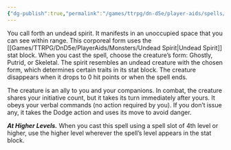 ```yaml
---
{"dg-publish":true,"permalink":"/games/ttrpg/dn-d5e/player-aids/spells/level-3/summon-undead/","tags":["ttrpg/dnd/5e","concentration","verbal","somatic","material","spell"],"noteIcon":""}
---
```



You call forth an undead spirit. It manifests in an unoccupied space that you can see within range. This corporeal form uses the [[Games/TTRPG/DnD5e/PlayerAids/Monsters/Undead Spirit\|Undead Spirit]] stat block. When you cast the spell, choose the creature’s form: Ghostly, Putrid, or Skeletal. The spirit resembles an undead creature with the chosen form, which determines certain traits in its stat block. The creature disappears when it drops to 0 hit points or when the spell ends.

The creature is an ally to you and your companions. In combat, the creature shares your initiative count, but it takes its turn immediately after yours. It obeys your verbal commands (no action required by you). If you don’t issue any, it takes the Dodge action and uses its move to avoid danger.

**_At Higher Levels._** When you cast this spell using a spell slot of 4th level or higher, use the higher level wherever the spell’s level appears in the stat block.